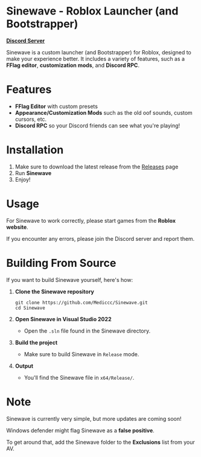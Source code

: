 # Sinewave - Roblox Launcher (and Bootstrapper)

**[Discord Server](https://discord.gg/mhTfWP3XxG)**

Sinewave is a custom launcher (and Bootstrapper) for Roblox, designed to make your experience better.
It includes a variety of features, such as a **FFlag editor**, **customization mods**, and **Discord RPC**.

# Features

* **FFlag Editor** with custom presets
* **Appearance/Customization Mods** such as the old oof sounds, custom cursors, etc.
* **Discord RPC** so your  Discord friends can see what you're playing!

# Installation
1. Make sure to download the latest release from the [Releases](https://github.com/Mediccc/Sinewave/releases/) page
2. Run **Sinewave**
3. Enjoy!

# Usage
For Sinewave to work correctly, please start games from the **Roblox website**.

If you encounter any errors, please join the Discord server and report them.
# Building From Source
If you want to build Sinewave yourself, here's how:
1. **Clone the Sinewave repository**

 
   ```
   git clone https://github.com/Mediccc/Sinewave.git
   cd Sinewave
   ```
2. **Open Sinewave in Visual Studio 2022**

   * Open the `.sln` file found in the Sinewave directory.
   
3. **Build the project**

   * Make sure to build Sinewave in `Release` mode.

4. **Output**
   * You'll find the Sinewave file in `x64/Release/`.

# Note
Sinewave is currently very simple, but more updates are coming soon!

Windows defender might flag Sinewave as a **false positive**. 

To get around that, add the Sinewave folder to the **Exclusions** list from your AV.
